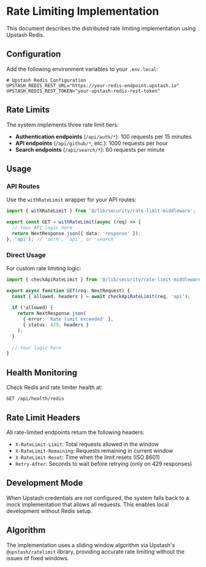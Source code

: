 # Rate Limiting Implementation

This document describes the distributed rate limiting implementation using Upstash Redis.

## Configuration

Add the following environment variables to your `.env.local`:

```env
# Upstash Redis Configuration
UPSTASH_REDIS_REST_URL="https://your-redis-endpoint.upstash.io"
UPSTASH_REDIS_REST_TOKEN="your-upstash-redis-rest-token"
```

## Rate Limits

The system implements three rate limit tiers:

- **Authentication endpoints** (`/api/auth/*`): 100 requests per 15 minutes
- **API endpoints** (`/api/github/*`, etc.): 1000 requests per hour  
- **Search endpoints** (`/api/search/*`): 60 requests per minute

## Usage

### API Routes

Use the `withRateLimit` wrapper for your API routes:

```typescript
import { withRateLimit } from '@/lib/security/rate-limit-middleware';

export const GET = withRateLimit(async (req) => {
  // Your API logic here
  return NextResponse.json({ data: 'response' });
}, 'api'); // 'auth', 'api', or 'search'
```

### Direct Usage

For custom rate limiting logic:

```typescript
import { checkApiRateLimit } from '@/lib/security/rate-limit-middleware';

export async function GET(req: NextRequest) {
  const { allowed, headers } = await checkApiRateLimit(req, 'api');
  
  if (!allowed) {
    return NextResponse.json(
      { error: 'Rate limit exceeded' },
      { status: 429, headers }
    );
  }
  
  // Your logic here
}
```

## Health Monitoring

Check Redis and rate limiter health at:

```text
GET /api/health/redis
```

## Rate Limit Headers

All rate-limited endpoints return the following headers:

- `X-RateLimit-Limit`: Total requests allowed in the window
- `X-RateLimit-Remaining`: Requests remaining in current window
- `X-RateLimit-Reset`: Time when the limit resets (ISO 8601)
- `Retry-After`: Seconds to wait before retrying (only on 429 responses)

## Development Mode

When Upstash credentials are not configured, the system falls back to a mock implementation that allows
all requests. This enables local development without Redis setup.

## Algorithm

The implementation uses a sliding window algorithm via Upstash's `@upstash/ratelimit` library, providing
accurate rate limiting without the issues of fixed windows.
